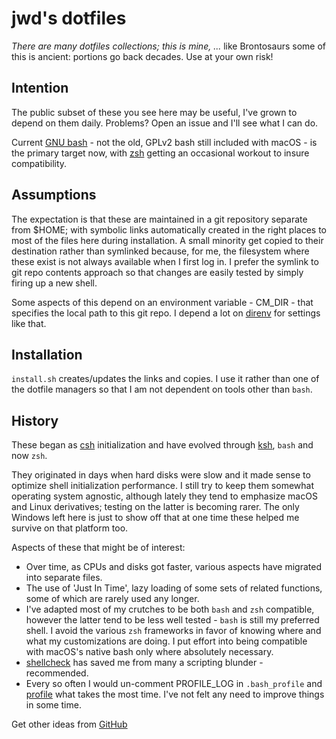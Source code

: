 # jwd's dotfiles

_There are many dotfiles collections; this is mine, ..._  like Brontosaurs
some of this is ancient: portions go back decades. Use at your own risk!

## Intention

The public subset of these you see here may be useful, I've grown to depend on
them daily. Problems? Open an issue and I'll see what I can do.

Current [GNU bash](https://www.gnu.org/software/bash/) - not the old, GPLv2
bash still included with macOS - is the primary target now, with
[zsh](https://www.zsh.org/) getting an occasional workout to insure compatibility.

## Assumptions

The expectation is that these are maintained in a git repository separate from
$HOME; with symbolic links automatically created in the right places to most
of the files here during installation. A small minority get copied to their
destination rather than symlinked because, for me, the filesystem where these
exist is not always available when I first log in. I prefer the symlink to git
repo contents approach so that changes are easily tested by simply firing up a
new shell.

Some aspects of this depend on an environment variable - CM_DIR - that
specifies the local path to this git repo. I depend a lot on
[direnv](https://direnv.net/) for settings like that.

## Installation

`install.sh` creates/updates the links and copies. I use it rather than one of the
dotfile managers so that I am not dependent on tools other than `bash`.

## History

These began as [csh](https://en.wikipedia.org/wiki/C_shell)
initialization and have evolved through
[ksh](https://en.wikipedia.org/wiki/KornShell), `bash` and now `zsh`. 

They originated in days when hard disks were slow and it made sense to
optimize shell initialization performance. I still try to keep them somewhat
operating system agnostic, although lately they tend to emphasize macOS and
Linux derivatives; testing on the latter is becoming rarer. The only Windows
left here is just to show off that at one time these helped me survive on that
platform too.

Aspects of these that might be of interest:

* Over time, as CPUs and disks got faster, various aspects have migrated into
  separate files.
* The use of 'Just In Time', lazy loading of some sets of related functions, some of
  which are rarely used any longer.
* I've adapted most of my crutches to be both `bash` and `zsh` compatible,
  however the latter tend to be less well tested - `bash` is still my
  preferred shell. I avoid the various `zsh` frameworks in favor of knowing
  where and what my customizations are doing. I put effort into being
  compatible with macOS's native bash only where absolutely necessary.
* [shellcheck](https://github.com/koalaman/shellcheck) has saved me from many
  a scripting blunder - recommended.
* Every so often I would un-comment PROFILE_LOG in `.bash_profile` and
  [profile](https://www.rosipov.com/blog/profiling-slow-bashrc/) what takes
  the most time. I've not felt any need to improve things in some time.

Get other ideas from [GitHub](https://dotfiles.github.io/)
